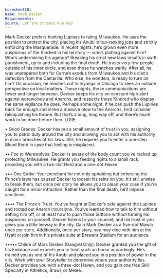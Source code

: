 ```yaml
---
LoresheetID: 
Name: Mark Decker
Requirements:
Source: Let the Streets Run Red
---
```

Mark Decker prefers hunting Lupines to ruling Milwaukee. He uses the position to protect the city, placing his Anubi in top-ranking jobs and strictly enforcing the Masquerade. In recent nights, he’s grown even more suspicious of the Kindred in his territory — who’s plotting against him? Who’s undermining his agenda? Breaking his strict new laws results in swift punishment, up to and including the final death. He trusts very few people outside of his inner circle, and even those he watches warily. After all, he was unprepared both for Carna’s exodus from Milwaukee and his clan’s defection from the Camarilla. Who else, he wonders, is ready to turn on him? On occasion, he reaches out to Inyanga in Chicago to seek an outside perspective on local matters. These nights, those communications are fewer and longer between. Decker keeps his city on constant high alert against werewolves and Anarchs, and respects those Kindred who display the same vigilance he does. Perhaps some night, if he can push the Lupines back far enough and strike a massive blow to the Anarchs, he’d consider relinquishing his throne. But that’s a long, long way off, and there’s much work to be done before then. LORE

• Good Graces: Decker has put a small amount of trust in you, assigning you to patrol duty around the city and allowing you to act with his authority in minor breaches of his laws. Still, he requires you to enter a one-step Blood Bond in case that feeling is misplaced.

•• Foe to Werewolves: Decker is aware of the body count you’ve racked up protecting Milwaukee. He grants you feeding rights to a small rack, providing you with a two-dot Herd and a one-dot Haven.

••• One Strike: Your penchant for not only upholding but enforcing the Prince’s laws has caused Decker to loosen his reins on you. It’s still unwise to break them, but once per story he allows you to plead your case if you’re caught for a minor infraction. Rather than the final death, he’ll impose sanctions.

•••• The Prince’s Trust: You’ve fought at Decker’s side against the Lupines and rooted out Anarch incursions. You’ve learned how to talk to him without setting him off, or at least how to push those buttons without turning his suspicions on yourself. Decker listens to your counsel, and his trust in you gives you a little leeway in the city. Gain Mark Decker as a five-dot Mawla once per story. Additionally, once per story, you may dine with him at the Hyatt or join him in his private suite at Brewers Stadium for an audience.

••••• Childe of Mark Decker (Gangrel Only): Decker granted you the gift of his Embrace and expects you to treat such an honor accordingly. He’s trained you as one of his Anubi and placed you in a position of power in the city. Work with your Storyteller to determine where your authority lies. Decker provides you with a three-dot Haven, and you gain one free Skill Specialty in Athletics, Brawl, or Melee.
